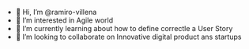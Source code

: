 - 👋 Hi, I’m @ramiro-villena
- 👀 I’m interested in Agile world
- 🌱 I’m currently learning about how to define correctle a User Story
- 💞️ I’m looking to collaborate on Innovative digital product ans startups 


<!---
ramiro-villena/ramiro-villena is a ✨ special ✨ repository because its `README.md` (this file) appears on your GitHub profile.
You can click the Preview link to take a look at your changes.
--->
